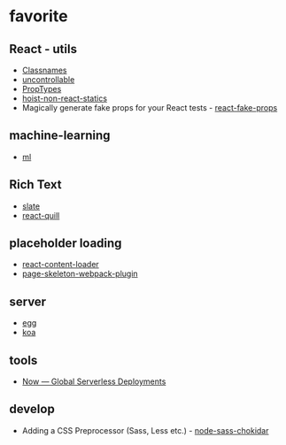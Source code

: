 favorite
========

## React - utils
- [Classnames](https://github.com/JedWatson/classnames)
- [uncontrollable](https://github.com/jquense/uncontrollable)
- [PropTypes](https://github.com/facebook/prop-types)
- [hoist-non-react-statics](https://github.com/mridgway/hoist-non-react-statics)
- Magically generate fake props for your React tests - [react-fake-props](https://github.com/typicode/react-fake-props)

## machine-learning
- [ml](https://github.com/mljs/ml)

## Rich Text
- [slate](https://github.com/ianstormtaylor/slate)
- [react-quill](https://github.com/zenoamaro/react-quill)

## placeholder loading
- [react-content-loader](https://github.com/danilowoz/react-content-loader)
- [page-skeleton-webpack-plugin](https://github.com/ElemeFE/page-skeleton-webpack-plugin)

## server
- [egg](https://github.com/eggjs/egg/)
- [koa](https://github.com/koajs/koa)

## tools
- [Now — Global Serverless Deployments](https://zeit.co/now)


## develop
- Adding a CSS Preprocessor (Sass, Less etc.) - [node-sass-chokidar](https://github.com/franva/custom-react-scripts/blob/master/README.md#adding-a-css-preprocessor-sass-less-etc)
